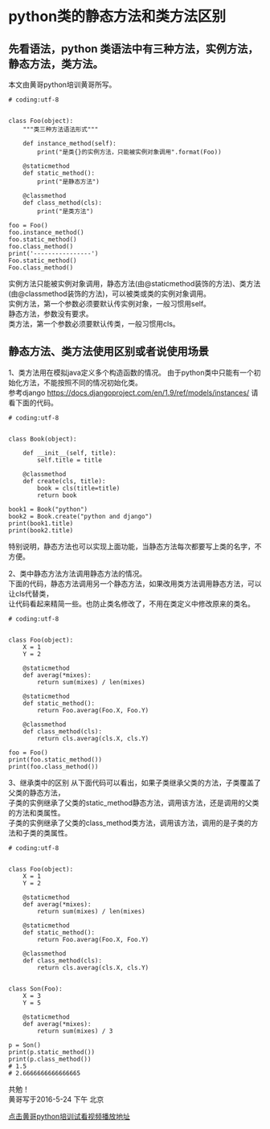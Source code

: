 # python类的静态方法和类方法区别

## 先看语法，python 类语法中有三种方法，实例方法，静态方法，类方法。
本文由黄哥python培训黄哥所写。

	# coding:utf-8


	class Foo(object):
	    """类三种方法语法形式"""

	    def instance_method(self):
	        print("是类{}的实例方法，只能被实例对象调用".format(Foo))

	    @staticmethod
	    def static_method():
	        print("是静态方法")

	    @classmethod
	    def class_method(cls):
	        print("是类方法")

	foo = Foo()
	foo.instance_method()
	foo.static_method()
	foo.class_method()
	print('----------------')
	Foo.static_method()
	Foo.class_method()

实例方法只能被实例对象调用，静态方法(由@staticmethod装饰的方法)、类方法(由@classmethod装饰的方法)，可以被类或类的实例对象调用。     
实例方法，第一个参数必须要默认传实例对象，一般习惯用self。     
静态方法，参数没有要求。    
类方法，第一个参数必须要默认传类，一般习惯用cls。  

## 静态方法、类方法使用区别或者说使用场景

1、类方法用在模拟java定义多个构造函数的情况。
由于python类中只能有一个初始化方法，不能按照不同的情况初始化类。    
参考django https://docs.djangoproject.com/en/1.9/ref/models/instances/
请看下面的代码。

	# coding:utf-8


	class Book(object):

	    def __init__(self, title):
	        self.title = title

	    @classmethod
	    def create(cls, title):
	        book = cls(title=title)
	        return book

	book1 = Book("python")
	book2 = Book.create("python and django")
	print(book1.title)
	print(book2.title)

特别说明，静态方法也可以实现上面功能，当静态方法每次都要写上类的名字，不方便。

2、类中静态方法方法调用静态方法的情况。    
下面的代码，静态方法调用另一个静态方法，如果改用类方法调用静态方法，可以让cls代替类，    
让代码看起来精简一些。也防止类名修改了，不用在类定义中修改原来的类名。



	# coding:utf-8


	class Foo(object):
	    X = 1
	    Y = 2

	    @staticmethod
	    def averag(*mixes):
	        return sum(mixes) / len(mixes)

	    @staticmethod
	    def static_method():
	        return Foo.averag(Foo.X, Foo.Y)

	    @classmethod
	    def class_method(cls):
	        return cls.averag(cls.X, cls.Y)

	foo = Foo()
	print(foo.static_method())
	print(foo.class_method())


3、继承类中的区别
从下面代码可以看出，如果子类继承父类的方法，子类覆盖了父类的静态方法，      
子类的实例继承了父类的static_method静态方法，调用该方法，还是调用的父类的方法和类属性。    
子类的实例继承了父类的class_method类方法，调用该方法，调用的是子类的方法和子类的类属性。   


	# coding:utf-8


	class Foo(object):
	    X = 1
	    Y = 2

	    @staticmethod
	    def averag(*mixes):
	        return sum(mixes) / len(mixes)

	    @staticmethod
	    def static_method():
	        return Foo.averag(Foo.X, Foo.Y)

	    @classmethod
	    def class_method(cls):
	        return cls.averag(cls.X, cls.Y)


	class Son(Foo):
	    X = 3
	    Y = 5

	    @staticmethod
	    def averag(*mixes):
	        return sum(mixes) / 3

	p = Son()
	print(p.static_method())
	print(p.class_method())
	# 1.5
	# 2.6666666666666665

共勉！  
黄哥写于2016-5-24 下午 北京


[点击黄哥python培训试看视频播放地址](https://github.com/pythonpeixun/article/blob/master/python_shiping.md)

